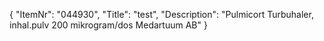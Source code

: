 {
  "ItemNr": "044930",
  "Title": "test",
  "Description": "Pulmicort Turbuhaler, inhal.pulv 200 mikrogram/dos Medartuum AB"
}